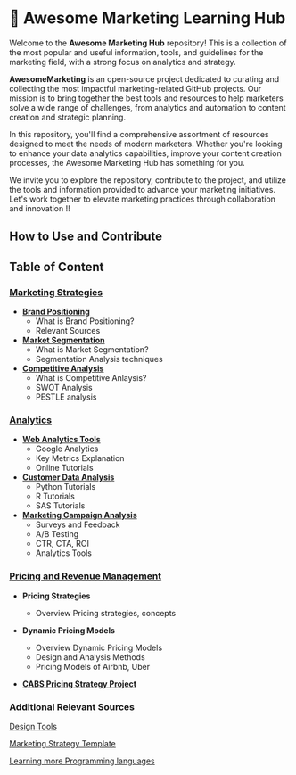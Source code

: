 <p align="center"><h1>🧠 Awesome Marketing Learning Hub</h1></p>

Welcome to the **Awesome Marketing Hub** repository! This is a collection of the most popular and useful information, tools, and guidelines for the marketing field, with a strong focus on analytics and strategy. 

**AwesomeMarketing** is an open-source project dedicated to curating and collecting the most impactful marketing-related GitHub projects. Our mission is to bring together the best tools and resources to help marketers solve a wide range of challenges, from analytics and automation to content creation and strategic planning.

In this repository, you'll find a comprehensive assortment of resources designed to meet the needs of modern marketers. Whether you're looking to enhance your data analytics capabilities, improve your content creation processes, the Awesome Marketing Hub has something for you.

We invite you to explore the repository, contribute to the project, and utilize the tools and information provided to advance your marketing initiatives. Let's work together to elevate marketing practices through collaboration and innovation !!

## How to Use and Contribute

## Table of Content

### [Marketing Strategies](https://github.com/ds4cabs/AwesomeMarketing/tree/main/Marketing_Strategies)
 - **[Brand Positioning](https://github.com/ds4cabs/AwesomeMarketing/blob/main/Marketing_Strategies/Brand_Positioning.md)**
     - What is Brand Positioning?
     - Relevant Sources
- **[Market Segmentation](https://github.com/ds4cabs/AwesomeMarketing/blob/main/Marketing_Strategies/Market_Segmentation.md)**
     - What is Market Segmentation?
     - Segmentation Analysis techniques
- **[Competitive Analysis](https://github.com/ds4cabs/AwesomeMarketing/blob/main/Marketing_Strategies/Competitive_Analysis.md)**
     - What is Competitive Anlaysis?
     - SWOT Analysis 
     - PESTLE analysis


### [Analytics](https://github.com/ds4cabs/AwesomeMarketing/tree/main/Analytics)
- **[Web Analytics Tools](https://github.com/ds4cabs/AwesomeMarketing/blob/main/Analytics/Web_Analytics_Tools.md)**
     - Google Analytics
     - Key Metrics Explanation
     - Online Tutorials
-  **[Customer Data Analysis](https://github.com/ds4cabs/AwesomeMarketing/blob/main/Analytics/Customer_Data_Analysis.md)**
     - Python Tutorials
     - R Tutorials 
     - SAS Tutorials
- **[Marketing Campaign Analysis](https://github.com/ds4cabs/AwesomeMarketing/blob/main/Analytics/Marketing%20Campaign%20Analysis.md)**
     - Surveys and Feedback
     - A/B Testing
     - CTR, CTA, ROI
     - Analytics Tools

### [Pricing and Revenue Management](https://github.com/ds4cabs/AwesomeMarketing/tree/main/Pricing_Management)
- **Pricing Strategies**
     - Overview Pricing strategies, concepts


- **Dynamic Pricing Models**
     - Overview Dynamic Pricing Models
     - Design and Analysis Methods
     - Pricing Models of Airbnb, Uber

- **[CABS Pricing Strategy Project](https://github.com/ds4cabs/CABSPriceStrategy)**

### Additional Relevant Sources


[Design Tools](https://github.com/goabstract/Awesome-Design-Tools)

[Marketing Strategy Template](https://www.aha.io/roadmapping/guide/marketing-templates/market-positioning-templates)

[Learning more Programming languages](https://www.codedex.io/home)